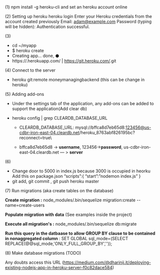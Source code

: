 (1)
npm install -g heroku-cli and set an heroku account online

(2) 
Setting up heroku
heroku login
Enter your Heroku credentials from the account created previously
Email: adam@example.com
Password (typing will be hidden):
Authentication successful.

(3)
 - cd ~/myapp
 - $ heroku create
 - Creating app... done, ⬢ <app-name>
 - https://<app-name>.herokuapp.com/ | https://git.heroku.com/<app-name>.git
	
(4)
Connect to the server
 - heroku git:remote moneymanagingbackend (this can be change in heroku)

(5)
Adding add-ons

 - Under the settings tab of the application, any add-ons can be added to support the application(Add clear db)
 
 - heroku config | grep CLEARDB_DATABASE_URL
	- CLEARDB_DATABASE_URL: mysql://bffca8d7eb65d8:123456@us-cdbr-iron-east-04.cleardb.net/heroku_8763abf826195bc?reconnect=true\
		
	- bffca8d7eb65d8 -> **username**, 123456->**password**, us-cdbr-iron-east-04.cleardb.net — > **server**

(6) 
 - Change door to 5000 in index.js because 3000 is occupied in heorku
            Add this on package.json
            		“scripts”:{
            			“start”:”nodemon index.js”
            	}
 - git add, git commit , git push heroku master


(7) Run migrations (aka create tables on the database)

**Create migration :** node_modules/.bin/sequelize migration:create --name=create-users

**Populate migration with data** (See examples inside the project)

**Execute all migration's :** node_modules/.bin/sequelize db:migrate

**Run this query in the datbaase to allow GROUP BY clause to be contained in nonaggregated column** : SET GLOBAL sql_mode=(SELECT REPLACE(@@sql_mode,'ONLY_FULL_GROUP_BY',''));

(8) Make database migrations (TODO)


Any doubts access this URL (https://medium.com/@dharinij.it/deploying-existing-nodejs-app-in-heroku-server-f0c82dace584)
